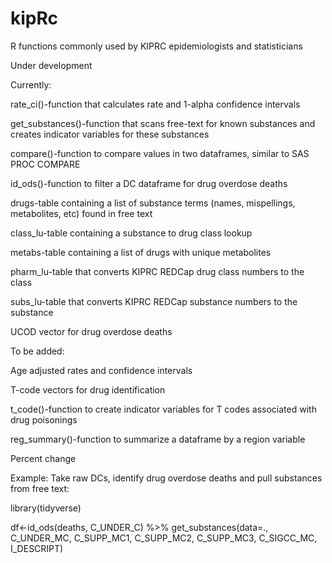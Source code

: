 # kipRc
R functions commonly used by KIPRC epidemiologists and statisticians

Under development

Currently:

  rate_ci()-function that calculates rate and 1-alpha confidence intervals
  
  get_substances()-function that scans free-text for known substances and creates indicator variables for these substances
  
  compare()-function to compare values in two dataframes, similar to SAS PROC COMPARE

  id_ods()-function to filter a DC dataframe for drug overdose deaths
  
  drugs-table containing a list of substance terms (names, mispellings, metabolites, etc) found in free text
  
  class_lu-table containing a substance to drug class lookup
  
  metabs-table containing a list of drugs with unique metabolites
  
  pharm_lu-table that converts KIPRC REDCap drug class numbers to the class
  
  subs_lu-table that converts KIPRC REDCap substance numbers to the substance
  
  UCOD vector for drug overdose deaths

To be added:

  Age adjusted rates and confidence intervals
  
  T-code vectors for drug identification
  
  t_code()-function to create indicator variables for T codes associated with drug poisonings
  
  reg_summary()-function to summarize a dataframe by a region variable
  
  Percent change

Example: Take raw DCs, identify drug overdose deaths and pull substances from free text:

library(tidyverse)

df<-id_ods(deaths, C_UNDER_C) %>% 
  get_substances(data=., C_UNDER_MC, C_SUPP_MC1, C_SUPP_MC2, C_SUPP_MC3, C_SIGCC_MC, I_DESCRIPT)
